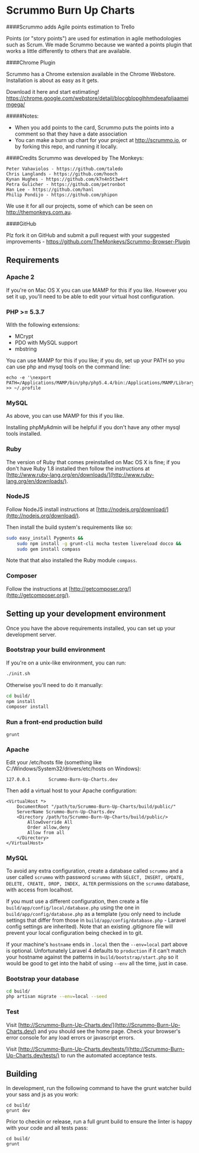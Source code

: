 Scrummo Burn Up Charts
=======================

####Scrummo adds Agile points estimation to Trello

Points (or "story points") are used for estimation in agile methodologies such as Scrum. We made Scrummo because we wanted a points plugin that works a little differently to others that are available.

####Chrome Plugin

Scrummo has a Chrome extension available in the Chrome Webstore. Installation is about as easy as it gets.

Download it here and start estimating!
https://chrome.google.com/webstore/detail/blocgblopglhhmdeeafpljaameimgega/

#####Notes:
* When you add points to the card, Scrummo puts the points into a comment so that they have a date association
* You can make a burn up chart for your project at http://scrummo.io, or by forking this repo, and running it locally.

####Credits
Scrummo was developed by The Monkeys:

    Peter Vahaviolos - https://github.com/taledo
    Chris Langlands - https://github.com/hooch
    Kynan Hughes - https://github.com/k7n4n5t3w4rt
    Petra Gulicher - https://github.com/petronbot
    Han Lee - https://github.com/hanl
    Philip Pondijo - https://github.com/phipon

We use it for all our projects, some of which can be seen on http://themonkeys.com.au.

####GitHub

Plz fork it on GitHub and submit a pull request with your suggested improvements - https://github.com/TheMonkeys/Scrummo-Browser-Plugin


Requirements
------------

### Apache 2

If you're on Mac OS X you can use MAMP for this if you like. However you set it up, you'll need to be able to edit your
virtual host configuration.

### PHP >= 5.3.7

With the following extensions:

- MCrypt
- PDO with MySQL support
- mbstring

You can use MAMP for this if you like; if you do, set up your PATH so you can use php and mysql tools on the command
line:



    echo -e '\nexport PATH=/Applications/MAMP/bin/php/php5.4.4/bin:/Applications/MAMP/Library/bin:$PATH\n\n' >> ~/.profile

### MySQL

As above, you can use MAMP for this if you like.

Installing phpMyAdmin will be helpful if you don't have any other mysql tools installed.

### Ruby

The version of Ruby that comes preinstalled on Mac OS X is fine; if you don't have Ruby 1.8 installed
then follow the instructions at [http://www.ruby-lang.org/en/downloads/](http://www.ruby-lang.org/en/downloads/).

### NodeJS

Follow NodeJS install instructions at [http://nodejs.org/download/](http://nodejs.org/download/).

Then install the build system's requirements like so:

```bash
sudo easy_install Pygments &&
    sudo npm install -g grunt-cli mocha testem livereload docco &&
    sudo gem install compass
```

Note that that also installed the Ruby module `compass`.

### Composer

Follow the instructions at [http://getcomposer.org/](http://getcomposer.org/).

Setting up your development environment
---------------------------------------

Once you have the above requirements installed, you can set up your development server.

### Bootstrap your build environment

If you're on a unix-like environment, you can run:

```bash
./init.sh
```

Otherwise you'll need to do it manually:

```bash
cd build/
npm install
composer install
```

### Run a front-end production build

```
grunt
```

### Apache

Edit your /etc/hosts file (something like C:/Windows/System32/drivers/etc/hosts on Windows):

```
127.0.0.1       Scrummo-Burn-Up-Charts.dev
```

Then add a virtual host to your Apache configuration:

```
<VirtualHost *>
    DocumentRoot "/path/to/Scrummo-Burn-Up-Charts/build/public/"
    ServerName Scrummo-Burn-Up-Charts.dev
    <Directory /path/to/Scrummo-Burn-Up-Charts/build/public/>
        AllowOverride All
        Order allow,deny
        Allow from all
    </Directory>
</VirtualHost>

```

### MySQL

To avoid any extra configuration, create a database called `scrummo` and a user called
`scrummo` with password `scrummo` with `SELECT, INSERT, UPDATE, DELETE, CREATE, DROP, INDEX, ALTER`
permissions on the `scrummo` database, with access from localhost.

If you must use a different configuration, then create a file `build/app/config/local/database.php` using the one in
`build/app/config/database.php` as a template (you only need to include settings that differ from those in
`build/app/config/database.php` - Laravel config settings are inherited). Note that an existing .gitignore file will
prevent your local configuration being checked in to git.

If your machine's `hostname` ends in `.local` then the `--env=local` part above is optional. Unfortunately Laravel 4
defaults to `production` if it can't match your hostname against the patterns in `build/bootstrap/start.php` so it
would be good to get into the habit of using `--env` all the time, just in case.

### Bootstrap your database

```bash
cd build/
php artisan migrate --env=local --seed
```

### Test

Visit [http://Scrummo-Burn-Up-Charts.dev/](http://Scrummo-Burn-Up-Charts.dev/) and you should see the home page. Check your browser's error console
for any load errors or javascript errors.

Visit [http://Scrummo-Burn-Up-Charts.dev/tests/](http://Scrummo-Burn-Up-Charts.dev/tests/) to run the automated acceptance tests.

Building
--------

In development, run the following command to have the grunt watcher build your sass and js as you work:

    cd build/
    grunt dev

Prior to checkin or release, run a full grunt build to ensure the linter is happy with your code and all tests pass:

    cd build/
    grunt
